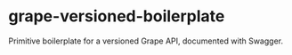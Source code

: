 grape-versioned-boilerplate
===========================

Primitive boilerplate for a versioned Grape API, documented with Swagger.
